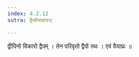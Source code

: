 ```yaml
---
index: 4.2.12
sutra: द्वैपवैयाघ्रादञ्

---
```

 द्वीपिनो विकारो द्वैपम् । तेन परिवृतो द्वैपो रथः । एवं वैयाघ्रः ॥